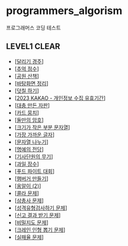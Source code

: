 # programmers_algorism

프로그래머스 코딩 테스트

## LEVEL1 CLEAR

- [[달리기 경주](https://school.programmers.co.kr/learn/courses/30/lessons/178871)]
- [[추억 점수](https://school.programmers.co.kr/learn/courses/30/lessons/176963)]
- [[공원 산책](https://school.programmers.co.kr/learn/courses/30/lessons/172928)]
- [[바탕화면 정리](https://school.programmers.co.kr/learn/courses/30/lessons/161990)]
- [[덧칠 하기](https://school.programmers.co.kr/learn/courses/30/lessons/161989)]
- [[2023 KAKAO - 개인정보 수집 유효기간](https://school.programmers.co.kr/learn/courses/30/lessons/150370)]
- [[대충 만든 자판](https://school.programmers.co.kr/learn/courses/30/lessons/160586)]
- [[카드 뭉치](https://school.programmers.co.kr/learn/courses/30/lessons/159994)]
- [[둘만의 암호](https://school.programmers.co.kr/learn/courses/30/lessons/155652)]
- [[크기가 작은 부분 문자열](https://school.programmers.co.kr/learn/courses/30/lessons/147355)]
- [[가장 가까운 글자](https://school.programmers.co.kr/learn/courses/30/lessons/142086)]
- [[문자열 나누기](https://school.programmers.co.kr/learn/courses/30/lessons/140108)]
- [[명예의 전당](https://school.programmers.co.kr/learn/courses/30/lessons/138477)]
- [[기사단원의 무기](https://school.programmers.co.kr/learn/courses/30/lessons/136798)]
- [[과일 장수](https://school.programmers.co.kr/learn/courses/30/lessons/135808)]
- [[푸드 파이트 대회](https://school.programmers.co.kr/learn/courses/30/lessons/134240)]
- [[햄버거 만들기](https://school.programmers.co.kr/learn/courses/30/lessons/133502)]
- [[옹알이 (2)](https://school.programmers.co.kr/learn/courses/30/lessons/133499)]
- [[콜라 문제](https://school.programmers.co.kr/learn/courses/30/lessons/133499)]
- [[삼총사 문제](https://school.programmers.co.kr/learn/courses/30/lessons/131705)]
- [[성격유형검사하기 문제](https://school.programmers.co.kr/learn/courses/30/lessons/118666)]
- [[신고 결과 받기 문제](https://school.programmers.co.kr/learn/courses/30/lessons/92334)]
- [[비밀지도 문제](https://school.programmers.co.kr/learn/courses/30/lessons/17681)]
- [[크레인 인형 뽑기 문제](https://school.programmers.co.kr/learn/courses/30/lessons/64061)]
- [[실패율 문제](https://school.programmers.co.kr/learn/courses/30/lessons/42889)]
